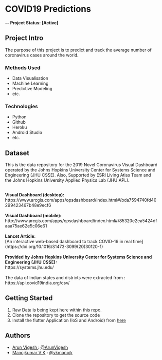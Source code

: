 # COVID19 Predictions

#### -- Project Status: [Active]

## Project Intro
The purpose of this project is to predict and track the average number of coronavirus cases around the world. 

### Methods Used
* Data Visualisation
* Machine Learning
* Predictive Modeling
* etc.

### Technologies
* Python
* Github
* Heroku
* Android Studio
* etc. 

## Dataset
This is the data repository for the 2019 Novel Coronavirus Visual Dashboard operated by the Johns Hopkins University Center for Systems Science and Engineering (JHU CSSE). Also, Supported by ESRI Living Atlas Team and the Johns Hopkins University Applied Physics Lab (JHU APL).

<br>
<b>Visual Dashboard (desktop):</b><br>
https://www.arcgis.com/apps/opsdashboard/index.html#/bda7594740fd40299423467b48e9ecf6
<br><br>
<b>Visual Dashboard (mobile):</b><br>
http://www.arcgis.com/apps/opsdashboard/index.html#/85320e2ea5424dfaaa75ae62e5c06e61
<br><br>
<b>Lancet Article:</b><br>
[An interactive web-based dashboard to track COVID-19 in real time](https://doi.org/10.1016/S1473-3099(20)30120-1)
<br><br>
<b>Provided by Johns Hopkins University Center for Systems Science and Engineering (JHU CSSE):</b><br>
https://systems.jhu.edu/
<br><br>
The data of Indian states and districts were extracted from : https://api.covid19india.org/csv/

## Getting Started

1. Raw Data is being kept [here](https://github.com/CSSEGISandData/COVID-19) within this repo.
2. Clone the repository to get the source code
3. Install the flutter Application (IoS and Android) from [here](https://github.com/ArunVigesh/covid-19-flutter-app)
## Authors
* [Arun Vigesh   ](https://ArunVigesh.github.io/): [@ArunVigesh](https://github.com/ArunVigesh)     
* [Manojkumar V K](https://vkmanojk.github.io/)  : [@vkmanojk  ](https://github.com/vkmanojk)       
